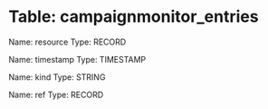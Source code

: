 Table: campaignmonitor_entries
==============================

Name: resource
Type: RECORD

Name: timestamp
Type: TIMESTAMP

Name: kind
Type: STRING

Name: ref
Type: RECORD

